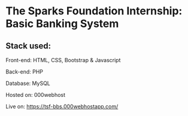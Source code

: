 # The Sparks Foundation Internship: Basic Banking System

## Stack used:
Front-end: HTML, CSS, Bootstrap & Javascript 

Back-end: PHP 

Database: MySQL

Hosted on: 000webhost

Live on: https://tsf-bbs.000webhostapp.com/
